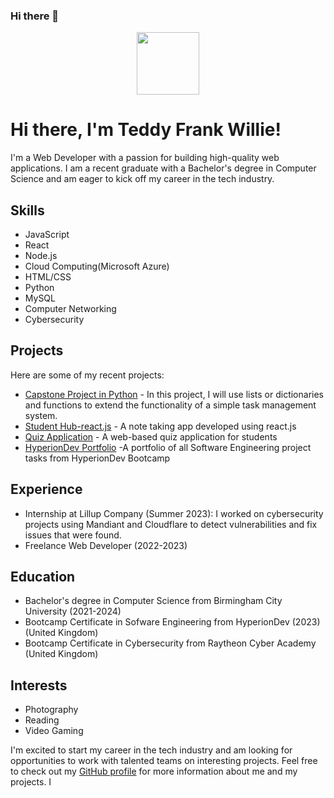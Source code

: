 ### Hi there 👋

<!--
**teddwill123/teddwill123** is a ✨ _special_ ✨ repository because its `README.md` (this file) appears on your GitHub profile.

Here are some ideas to get you started:

- 🔭 I’m currently working on ...
- 🌱 I’m currently learning ...
- 👯 I’m looking to collaborate on ...
- 🤔 I’m looking for help with ...
- 💬 Ask me about ...
- 📫 How to reach me: ...
- 😄 Pronouns: ...
- ⚡ Fun fact: ...
-->
<div id="header" align="center">
  <img src="https://media.giphy.com/media/M9gbBd9nbDrOTu1Mqx/giphy.gif" width="100"/>
</div>

# Hi there, I'm Teddy Frank Willie!

I'm a Web Developer with a passion for building high-quality web applications. I am a recent graduate with a Bachelor's degree in Computer Science and am eager to kick off my career in the tech industry.

## Skills

- JavaScript
- React
- Node.js
- Cloud Computing(Microsoft Azure)
- HTML/CSS
- Python
- MySQL
- Computer Networking
- Cybersecurity


## Projects

Here are some of my recent projects:

- [Capstone Project in Python](https://github.com/Damiennsoh/finalCapstone) - In this project, I will use lists or dictionaries and functions to extend the functionality of a simple task management system.
- [Student Hub-react.js](https://github.com/Damiennsoh/React-Student-Hub-App) - A note taking app developed using react.js
- [Quiz Application](https://github.com/Damiennsoh/Quiz-Application-BCA) - A web-based quiz application for students 
- [HyperionDev Portfolio](https://www.hyperiondev.com/portfolio/141796/) -A portfolio of all Software Engineering project tasks from HyperionDev Bootcamp

## Experience

- Internship at Lillup Company (Summer 2023): I worked on cybersecurity projects using Mandiant and Cloudflare to detect vulnerabilities and fix issues that were found.
- Freelance Web Developer (2022-2023)


## Education

- Bachelor's degree in Computer Science from Birmingham City University (2021-2024)
- Bootcamp Certificate in Sofware Engineering from HyperionDev (2023) (United Kingdom)
- Bootcamp Certificate in Cybersecurity from Raytheon Cyber Academy (United Kingdom)


## Interests

- Photography
- Reading
- Video Gaming

I'm excited to start my career in the tech industry and am looking for opportunities to work with talented teams on interesting projects. Feel free to check out my [GitHub profile](https://github.com/teddwill123) for more information about me and my projects.
I
